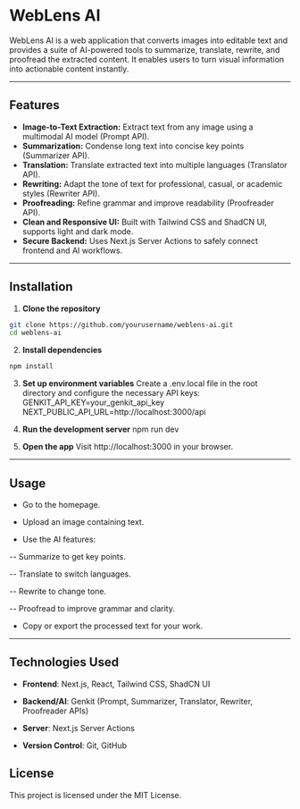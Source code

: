 # WebLens AI

WebLens AI is a web application that converts images into editable text and provides a suite of AI-powered tools to summarize, translate, rewrite, and proofread the extracted content. It enables users to turn visual information into actionable content instantly.

---

## Features

- **Image-to-Text Extraction:** Extract text from any image using a multimodal AI model (Prompt API).  
- **Summarization:** Condense long text into concise key points (Summarizer API).  
- **Translation:** Translate extracted text into multiple languages (Translator API).  
- **Rewriting:** Adapt the tone of text for professional, casual, or academic styles (Rewriter API).  
- **Proofreading:** Refine grammar and improve readability (Proofreader API).  
- **Clean and Responsive UI:** Built with Tailwind CSS and ShadCN UI, supports light and dark mode.  
- **Secure Backend:** Uses Next.js Server Actions to safely connect frontend and AI workflows.  

---

## Installation

1. **Clone the repository**  
```bash
git clone https://github.com/yourusername/weblens-ai.git
cd weblens-ai
```

2. **Install dependencies**
```bash
npm install
```

3. **Set up environment variables**
   Create a .env.local file in the root directory and configure the necessary API keys:
   GENKIT_API_KEY=your_genkit_api_key
   NEXT_PUBLIC_API_URL=http://localhost:3000/api

4. **Run the development server**
   npm run dev

5. **Open the app**
   Visit http://localhost:3000 in your browser.

---

## Usage

- Go to the homepage.

- Upload an image containing text.

- Use the AI features:

-- Summarize to get key points.

-- Translate to switch languages.

-- Rewrite to change tone.

-- Proofread to improve grammar and clarity.

- Copy or export the processed text for your work.

---

## Technologies Used

- **Frontend**: Next.js, React, Tailwind CSS, ShadCN UI

- **Backend/AI**: Genkit (Prompt, Summarizer, Translator, Rewriter, Proofreader APIs)

- **Server**: Next.js Server Actions

- **Version Control**: Git, GitHub

## License

This project is licensed under the MIT License.
